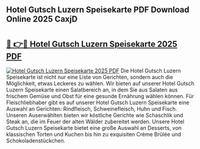 ## Hotel Gutsch Luzern Speisekarte PDF Download Online 2025 CaxjD

# <h2><a href="http://gc8aro.nevu.top/?p=Hotel+Gutsch+Luzern+Speisekarte">🔗 👉🔴 Hotel Gutsch Luzern Speisekarte 2025 PDF</a></h2>

[![Hotel Gutsch Luzern Speisekarte 2025 PDF](https://i.imgur.com/dBaPXMq.png)](http://gc8aro.nevu.top/?p=Hotel+Gutsch+Luzern+Speisekarte)
Die Hotel Gutsch Luzern Speisekarte ist nicht nur eine Liste von Gerichten, sondern auch die Möglichkeit, etwas Leckeres zu wählen. Wir bieten auf unserer Hotel Gutsch Luzern Speisekarte einen Salatbereich an, in dem Sie aus Salaten aus frischem Gemüse und Obst für eine gesunde Ernährung wählen können. Für Fleischliebhaber gibt es auf unserer Hotel Gutsch Luzern Speisekarte eine Auswahl an Gerichten: Rindfleisch, Schweinefleisch, Huhn und Fisch. Unseren Auserwählten bieten wir köstliche Gerichte wie Schaschlik und Steak an, die im Feuer der alten Wälder zubereitet werden. Unsere Hotel Gutsch Luzern Speisekarte bietet eine große Auswahl an Desserts, von klassischen Torten und Kuchen bis hin zu exquisiten Crème Brûlée und Schokoladenstückchen.
